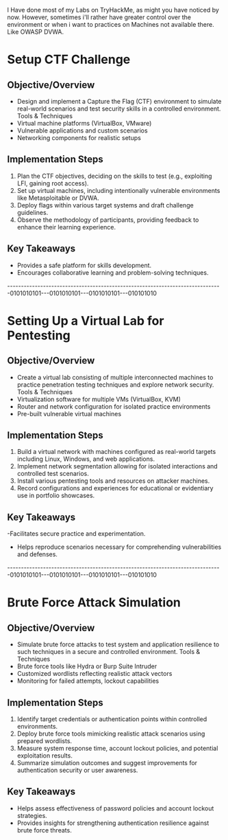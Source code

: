 I Have done most of my Labs on TryHackMe, as might you have noticed by now. 
However, sometimes i'll rather have greater control over the environment or when i want to practices on Machines not available there. Like OWASP DVWA.

# Setup CTF Challenge

## Objective/Overview

- Design and implement a Capture the Flag (CTF) environment to simulate real-world scenarios and test security skills in a controlled environment. Tools & Techniques
- Virtual machine platforms (VirtualBox, VMware)
- Vulnerable applications and custom scenarios
- Networking components for realistic setups

## Implementation Steps

1. Plan the CTF objectives, deciding on the skills to test (e.g., exploiting LFI, gaining root access).
2. Set up virtual machines, including intentionally vulnerable environments like Metasploitable or DVWA.
3. Deploy flags within various target systems and draft challenge guidelines.
4. Observe the methodology of participants, providing feedback to enhance their learning experience.

## Key Takeaways

- Provides a safe platform for skills development.
- Encourages collaborative learning and problem-solving techniques.

------------------------------------------------------------------------------0101010101---0101010101---0101010101---010101010

# Setting Up a Virtual Lab for Pentesting

## Objective/Overview

- Create a virtual lab consisting of multiple interconnected machines to practice penetration testing techniques and explore network security. Tools & Techniques
- Virtualization software for multiple VMs (VirtualBox, KVM)
- Router and network configuration for isolated practice environments
- Pre-built vulnerable virtual machines

## Implementation Steps

1. Build a virtual network with machines configured as real-world targets including Linux, Windows, and web applications.
2. Implement network segmentation allowing for isolated interactions and controlled test scenarios.
3. Install various pentesting tools and resources on attacker machines.
4. Record configurations and experiences for educational or evidentiary use in portfolio showcases.

## Key Takeaways

-Facilitates secure practice and experimentation.
- Helps reproduce scenarios necessary for comprehending vulnerabilities and defenses.

------------------------------------------------------------------------------0101010101---0101010101---0101010101---010101010
# Brute Force Attack Simulation

## Objective/Overview

- Simulate brute force attacks to test system and application resilience to such techniques in a secure and controlled environment. Tools & Techniques
- Brute force tools like Hydra or Burp Suite Intruder
- Customized wordlists reflecting realistic attack vectors
- Monitoring for failed attempts, lockout capabilities

## Implementation Steps

1. Identify target credentials or authentication points within controlled environments.
2. Deploy brute force tools mimicking realistic attack scenarios using prepared wordlists.
3. Measure system response time, account lockout policies, and potential exploitation results.
4. Summarize simulation outcomes and suggest improvements for authentication security or user awareness.

## Key Takeaways

- Helps assess effectiveness of password policies and account lockout strategies.
- Provides insights for strengthening authentication resilience against brute force threats.
